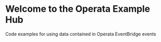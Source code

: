 # Welcome to the Operata Example Hub

Code examples for using data contained in Operata EventBridge events
